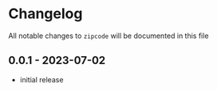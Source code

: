 # Changelog

All notable changes to `zipcode` will be documented in this file

## 0.0.1 - 2023-07-02

- initial release
